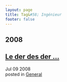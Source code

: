 ```yaml
---
layout: page
title: Tag&#58; Ingénieur
footer: false
---
```


<div id="blog-archives" class="category">
<h2>2008</h2>

<article>
<h1><a href="/2008/07/09/le-der-des-der/index.html">Le der des der ...</a></h1>
<time datetime="2008-07-09T00:00:00-06:00" pubdate><span class='month'>Jul</span> <span class='day'>09</span> <span class='year'>2008</span></time>
<footer>
<span class="categories">posted in 
<a href='/categories/general/'>General</a></span>
</footer>
</article>
</div>
